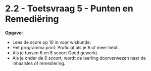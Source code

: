 # 2.2 - Toetsvraag 5 - Punten en Remediëring


**Opgave:** 

* Lees de score op 10 in voor wiskunde. 
* Het programma print: Proficiat als je 8 of meer hebt. 
* Als je tussen 6 en 8 scoort Goed gewerkt. 
* Als je onder de 6 scoort, wordt de leerling doorverwezen naar de inhaalsles of remediëring. 
